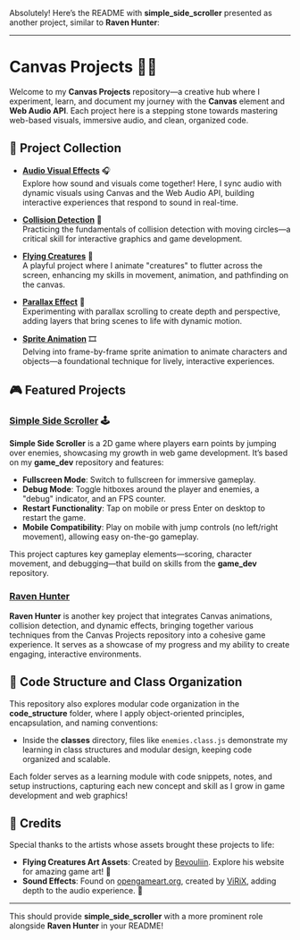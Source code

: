 Absolutely! Here’s the README with **simple_side_scroller** presented as another project, similar to **Raven Hunter**:

---

# Canvas Projects 🎨🎶

Welcome to my **Canvas Projects** repository—a creative hub where I experiment, learn, and document my journey with the **Canvas** element and **Web Audio API**. Each project here is a stepping stone towards mastering web-based visuals, immersive audio, and clean, organized code.

## 🌟 Project Collection

- **[Audio Visual Effects](audio_visual_effects)** 🎧  
  Explore how sound and visuals come together! Here, I sync audio with dynamic visuals using Canvas and the Web Audio API, building interactive experiences that respond to sound in real-time.

- **[Collision Detection](collision_detection)** 🎯  
  Practicing the fundamentals of collision detection with moving circles—a critical skill for interactive graphics and game development.

- **[Flying Creatures](flying_creatures)** 🦋  
  A playful project where I animate "creatures" to flutter across the screen, enhancing my skills in movement, animation, and pathfinding on the canvas.

- **[Parallax Effect](parallax)** 🌌  
  Experimenting with parallax scrolling to create depth and perspective, adding layers that bring scenes to life with dynamic motion.

- **[Sprite Animation](sprite_animation)** 🎞️  
  Delving into frame-by-frame sprite animation to animate characters and objects—a foundational technique for lively, interactive experiences.

## 🎮 Featured Projects

### [Simple Side Scroller](simple_side_scroller) 🕹️

**Simple Side Scroller** is a 2D game where players earn points by jumping over enemies, showcasing my growth in web game development. It’s based on my **game_dev** repository and features:

- **Fullscreen Mode**: Switch to fullscreen for immersive gameplay.
- **Debug Mode**: Toggle hitboxes around the player and enemies, a "debug" indicator, and an FPS counter.
- **Restart Functionality**: Tap on mobile or press Enter on desktop to restart the game.
- **Mobile Compatibility**: Play on mobile with jump controls (no left/right movement), allowing easy on-the-go gameplay.

This project captures key gameplay elements—scoring, character movement, and debugging—that build on skills from the **game_dev** repository.

### [Raven Hunter](https://github.com/AndreiDoroshin/raven-hunter)

**Raven Hunter** is another key project that integrates Canvas animations, collision detection, and dynamic effects, bringing together various techniques from the Canvas Projects repository into a cohesive game experience. It serves as a showcase of my progress and my ability to create engaging, interactive environments.

## 📂 Code Structure and Class Organization

This repository also explores modular code organization in the **code_structure** folder, where I apply object-oriented principles, encapsulation, and naming conventions:

- Inside the **classes** directory, files like `enemies.class.js` demonstrate my learning in class structures and modular design, keeping code organized and scalable.

Each folder serves as a learning module with code snippets, notes, and setup instructions, capturing each new concept and skill as I grow in game development and web graphics!

## 🎨 Credits

Special thanks to the artists whose assets brought these projects to life:

- **Flying Creatures Art Assets**: Created by [Bevouliin](https://bevouliin.com/). Explore his website for amazing game art! 🎨
- **Sound Effects**: Found on [opengameart.org](https://opengameart.org/content/magic-sfx-sample), created by [ViRiX](https://opengameart.org/users/virix), adding depth to the audio experience. 🎵

---

This should provide **simple_side_scroller** with a more prominent role alongside **Raven Hunter** in your README!

